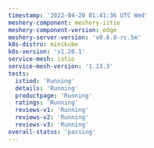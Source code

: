 ```yaml
---
timestamp: '2022-04-20 01:41:36 UTC Wed'
meshery-component: meshery-istio
meshery-component-version: edge
meshery-server-version: 'v0.6.0-rc.5m'
k8s-distro: minikube
k8s-version: 'v1.20.1'
service-mesh: istio
service-mesh-version: '1.13.3'
tests:
  istiod: 'Running'
  details: 'Running'
  productpage: 'Running'
  ratings: 'Running'
  reviews-v1: 'Running'
  reviews-v2: 'Running'
  reviews-v3: 'Running'
overall-status: 'passing'
---
```

